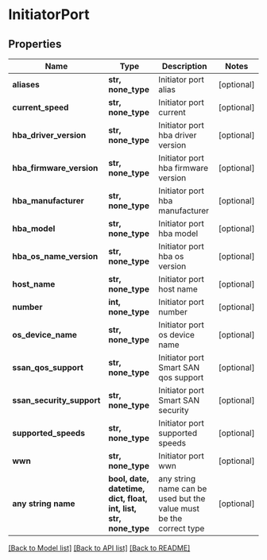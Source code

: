 # InitiatorPort


## Properties
Name | Type | Description | Notes
------------ | ------------- | ------------- | -------------
**aliases** | **str, none_type** | Initiator port alias | [optional] 
**current_speed** | **str, none_type** | Initiator port current | [optional] 
**hba_driver_version** | **str, none_type** | Initiator port hba driver version | [optional] 
**hba_firmware_version** | **str, none_type** | Initiator port hba firmware version | [optional] 
**hba_manufacturer** | **str, none_type** | Initiator port hba manufacturer | [optional] 
**hba_model** | **str, none_type** | Initiator port hba model | [optional] 
**hba_os_name_version** | **str, none_type** | Initiator port hba os version | [optional] 
**host_name** | **str, none_type** | Initiator port host name | [optional] 
**number** | **int, none_type** | Initiator port number | [optional] 
**os_device_name** | **str, none_type** | Initiator port os device name | [optional] 
**ssan_qos_support** | **str, none_type** | Initiator port Smart SAN qos support | [optional] 
**ssan_security_support** | **str, none_type** | Initiator port Smart SAN security | [optional] 
**supported_speeds** | **str, none_type** | Initiator port supported speeds | [optional] 
**wwn** | **str, none_type** | Initiator port wwn | [optional] 
**any string name** | **bool, date, datetime, dict, float, int, list, str, none_type** | any string name can be used but the value must be the correct type | [optional]

[[Back to Model list]](../README.md#documentation-for-models) [[Back to API list]](../README.md#documentation-for-api-endpoints) [[Back to README]](../README.md)


